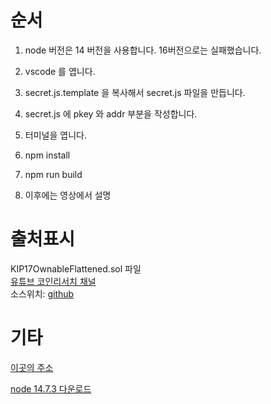# 순서

1. node 버전은 14 버전을 사용합니다.
   16버전으로는 실패했습니다.

2. vscode 를 엽니다.

3. secret.js.template 을 복사해서 secret.js 파일을 만듭니다.

4. secret.js 에 pkey 와 addr 부분을 작성합니다.

5. 터미널을 엽니다.

6. npm install

7. npm run build

8. 이후에는 영상에서 설명

# 출처표시

KIP17OwnableFlattened.sol 파일  
[유튜브 코인리서치 채널](https://www.youtube.com/channel/UCmJDGJ237z9CX3WFudICccQ)  
소스위치: [github](https://github.com/coinResearch2021/nfttutorial)

# 기타

[이곳의 주소](https://github.com/GoToTheMetaverse/klay-tutorial-v2/tree/main/klaytn-06)

[node 14.7.3 다운로드](https://nodejs.org/download/release/v14.17.3/)
